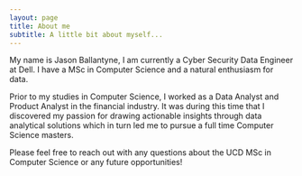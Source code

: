 ```yaml
---
layout: page
title: About me
subtitle: A little bit about myself...
---
```


My name is Jason Ballantyne, I am currently a Cyber Security Data Engineer at Dell. I have a MSc in Computer Science and a natural enthusiasm for data. 

Prior to my studies in Computer Science, I worked as a Data Analyst and Product Analyst in the financial industry. It was during this time that I discovered my passion for drawing actionable insights through data analytical solutions which in turn led me to pursue a full time Computer Science masters.

Please feel free to reach out with any questions about the UCD MSc in Computer Science or any future opportunities!





<!---
My name is Inigo Montoya. I have the following qualities:

- I rock a great mustache
- I'm extremely loyal to my family

What else do you need?

### My story

To be honest, I'm having some trouble remembering right now, so why don't you just watch [my movie](https://en.wikipedia.org/wiki/The_Princess_Bride_%28film%29) and it will answer **all** your questions.
-->
